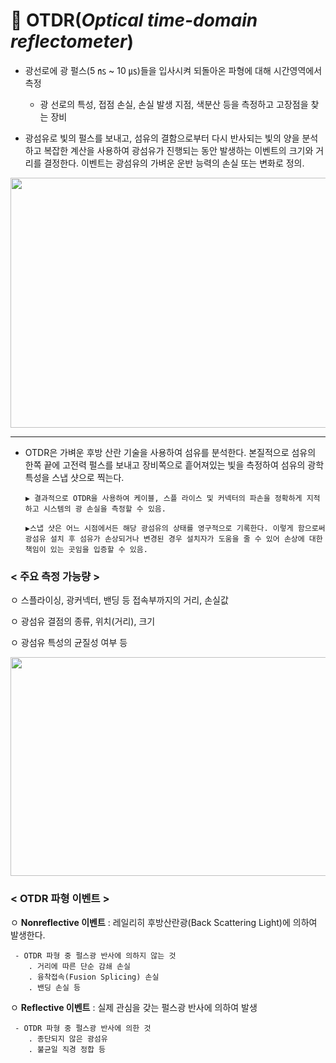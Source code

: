 # 💫 OTDR(_Optical time-domain reflectometer_)
* 광선로에 광 펄스(5 ㎱ ~ 10 ㎲)들을 입사시켜 되돌아온 파형에 대해 시간영역에서 측정
     - 광 선로의 특성, 접점 손실, 손실 발생 지점, 색분산 등을 측정하고 고장점을 찾는 장비

* 광섬유로 빛의 펄스를 보내고, 섬유의 결함으로부터 다시 반사되는 빛의 양을 분석하고 복잡한 계산을 사용하여 광섬유가 진행되는 동안 발생하는 이벤트의 크기와 거리를 결정한다. 이벤트는 광섬유의 가벼운 운반 능력의 손실 또는 변화로 정의.

<img src="https://user-images.githubusercontent.com/62328584/105319091-b409ce00-5c07-11eb-94fb-030a284d3f86.JPG" width="700px" height="400px"></img><br/>

- - -

* OTDR은 가벼운 후방 산란 기술을 사용하여 섬유를 분석한다. 본질적으로 섬유의 한쪽 끝에 고전력 펄스를 보내고 장비쪽으로 흩어져있는 빛을 측정하여 섬유의 광학 특성을 스냅 샷으로 찍는다.

      ▶ 결과적으로 OTDR을 사용하여 케이블, 스플 라이스 및 커넥터의 파손을 정확하게 지적하고 시스템의 광 손실을 측정할 수 있음.

      ▶스냅 샷은 어느 시점에서든 해당 광섬유의 상태를 영구적으로 기록한다. 이렇게 함으로써 광섬유 설치 후 섬유가 손상되거나 변경된 경우 설치자가 도움을 줄 수 있어 손상에 대한 책임이 있는 곳임을 입증할 수 있음.


### **< 주요 측정 가능량 >**

ㅇ 스플라이싱, 광커넥터, 밴딩 등 접속부까지의 거리, 손실값

ㅇ 광섬유 결점의 종류, 위치(거리), 크기 

ㅇ 광섬유 특성의 균질성 여부 등

<img src="https://user-images.githubusercontent.com/62328584/105319641-807b7380-5c08-11eb-8167-22d221e515ae.JPG" width="600px" height="350px"></img><br/>

### **< OTDR 파형 이벤트  >**

ㅇ **Nonreflective 이벤트** : 레일리히 후방산란광(Back Scattering Light)에 의하여 발생한다. 

     - OTDR 파형 중 펄스광 반사에 의하지 않는 것
        . 거리에 따른 단순 감쇄 손실
        . 융착접속(Fusion Splicing) 손실
        . 밴딩 손실 등

ㅇ **Reflective 이벤트** : 실제 관심을 갖는 펄스광 반사에 의하여 발생

     - OTDR 파형 중 펄스광 반사에 의한 것
        . 종단되지 않은 광섬유
        . 불균일 직경 정합 등




